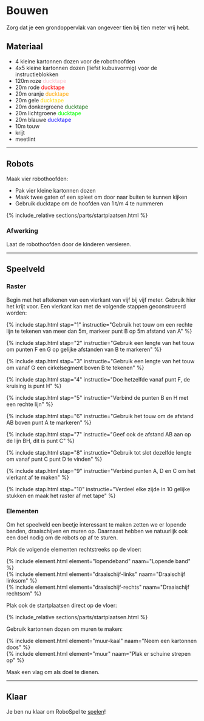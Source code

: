 # <a name="bouwen"></a>Bouwen

Zorg dat je een grondoppervlak van ongeveer tien bij tien meter vrij hebt. 

## Materiaal

* 4 kleine kartonnen dozen voor de robothoofden
* 4x5 kleine kartonnen dozen (liefst kubusvormig) voor de instructieblokken
* 120m roze <span style="color: pink">ducktape</span>
* 20m rode <span style="color: red">ducktape</span>
* 20m oranje <span style="color: orange">ducktape</span>
* 20m gele <span style="color: gold">ducktape</span>
* 20m donkergroene <span style="color: darkgreen">ducktape</span>
* 20m lichtgroene <span style="color: lime">ducktape</span>
* 20m blauwe <span style="color: blue">ducktape</span>
* 10m touw
* krijt
* meetlint

-----

## Robots

Maak vier robothoofden:

* Pak vier kleine kartonnen dozen
* Maak twee gaten of een spleet om door naar buiten te kunnen kijken
* Gebruik ducktape om de hoofden van 1 t/m 4 te nummeren

{% include_relative sections/parts/startplaatsen.html %}

### Afwerking

Laat de robothoofden door de kinderen versieren.

-----

## Speelveld

### Raster

Begin met het aftekenen van een vierkant van vijf bij vijf meter.
Gebruik hier het krijt voor.
Een vierkant kan met de volgende stappen geconstrueerd worden:

{% include stap.html stap="1" instructie="Gebruik het touw om een rechte lijn te tekenen van meer dan 5m, markeer punt B op 5m afstand van A" %}

{% include stap.html stap="2" instructie="Gebruik een lengte van het touw om punten F en G op gelijke afstanden van B te markeren" %}

{% include stap.html stap="3" instructie="Gebruik een lengte van het touw om vanaf G een cirkelsegment boven B te tekenen" %}

{% include stap.html stap="4" instructie="Doe hetzelfde vanaf punt F, de kruising is punt H" %}

{% include stap.html stap="5" instructie="Verbind de punten B en H met een rechte lijn" %}

{% include stap.html stap="6" instructie="Gebruik het touw om de afstand AB boven punt A te markeren" %}

{% include stap.html stap="7" instructie="Geef ook de afstand AB aan op de lijn BH, dit is punt C" %}

{% include stap.html stap="8" instructie="Gebruik tot slot dezelfde lengte om vanaf punt C punt D te vinden" %}

{% include stap.html stap="9" instructie="Verbind punten A, D en C om het vierkant af te maken" %}

{% include stap.html stap="10" instructie="Verdeel elke zijde in 10 gelijke stukken en maak het raster af met tape" %}


### Elementen

Om het speelveld een beetje interessant te maken zetten we er lopende banden, draaischijven en muren op.
Daarnaast hebben we natuurlijk ook een doel nodig om de robots op af te sturen.

Plak de volgende elementen rechtstreeks op de vloer:

<div class="row">
<div class="col-xs-4">
{% include element.html element="lopendeband" naam="Lopende band" %}
</div>
<div class="col-xs-4">
{% include element.html element="draaischijf-links" naam="Draaischijf linksom" %}
</div>
<div class="col-xs-4">
{% include element.html element="draaischijf-rechts" naam="Draaischijf rechtsom" %}
</div>
</div>

Plak ook de startplaatsen direct op de vloer:

{% include_relative sections/parts/startplaatsen.html %}

Gebruik kartonnen dozen om muren te maken:

<div class="row">
<div class="col-xs-6">
{% include element.html element="muur-kaal" naam="Neem een kartonnen doos" %}
</div>
<div class="col-xs-6">
{% include element.html element="muur" naam="Plak er schuine strepen op" %}
</div>
</div>

Maak een vlag om als doel te dienen.

-----

## Klaar

Je ben nu klaar om RoboSpel te [spelen](#spelen)!
